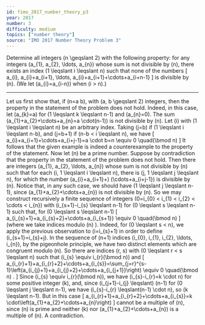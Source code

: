 ```yaml
---
id: fimo_2017_number_theory_p3
year: 2017
number: 3
difficulty: medium
topics: ["number theory"]
source: "IMO 2017 Number Theory Problem 3"
---
```


Determine all integers \(n \geqslant 2\) with the following property: for any integers \(a_{1}, a_{2}, \ldots, a_{n}\) whose sum is not divisible by \(n\), there exists an index \(1 \leqslant i \leqslant n\) such that none of the numbers
\[
a_{i}, a_{i}+a_{i+1}, \ldots, a_{i}+a_{i+1}+\cdots+a_{i+n-1}
\]
is divisible by \(n\). (We let \(a_{i}=a_{i-n}\) when \(i > n\).)


---
Let us first show that, if \(n=a b\), with \(a, b \geqslant 2\) integers, then the property in the statement of the problem does not hold. Indeed, in this case, let \(a_{k}=a\) for \(1 \leqslant k \leqslant n-1\) and \(a_{n}=0\). The sum \(a_{1}+a_{2}+\cdots+a_{n}=a \cdot(n-1)\) is not divisible by \(n\). Let \(i\) with \(1 \leqslant i \leqslant n\) be an arbitrary index. Taking \(j=b\) if \(1 \leqslant i \leqslant n-b\), and \(j=b+1\) if \(n-b < i \leqslant n\), we have
\[
a_{i}+a_{i+1}+\cdots+a_{i+j-1}=a \cdot b=n \equiv 0 \quad(\bmod n)
\]
It follows that the given example is indeed a counterexample to the property of the statement.
Now let \(n\) be a prime number. Suppose by contradiction that the property in the statement of the problem does not hold. Then there are integers \(a_{1}, a_{2}, \ldots, a_{n}\) whose sum is not divisible by \(n\) such that for each \(i, 1 \leqslant i \leqslant n\), there is \(j, 1 \leqslant j \leqslant n\), for which the number \(a_{i}+a_{i+1}+\) \(\cdots+a_{i+j-1}\) is divisible by \(n\). Notice that, in any such case, we should have \(1 \leqslant j \leqslant n-1\), since \(a_{1}+a_{2}+\cdots+a_{n}\) is not divisible by \(n\). So we may construct recursively a finite sequence of integers \(0=i_{0} < i_{1} < i_{2} < \cdots < i_{n}\) with \(i_{s+1}-i_{s} \leqslant n-1\) for \(0 \leqslant s \leqslant n-1\) such that, for \(0 \leqslant s \leqslant n-1\)
\[
a_{i_{s}+1}+a_{i_{s}+2}+\cdots+a_{i_{s+1}} \equiv 0 \quad(\bmod n)
\]
(where we take indices modulo \(n\) ). Indeed, for \(0 \leqslant s < n\), we apply the previous observation to \(i=i_{s}+1\) in order to define \(i_{s+1}=i_{s}+j\).
In the sequence of \(n+1\) indices \(i_{0}, i_{1}, i_{2}, \ldots, i_{n}\), by the pigeonhole principle, we have two distinct elements which are congruent modulo \(n\). So there are indices \(r, s\) with \(0 \leqslant r < s \leqslant n\) such that \(i_{s} \equiv i_{r}(\bmod n)\) and
\[
a_{i_{r}+1}+a_{i_{r}+2}+\cdots+a_{i_{s}}=\sum_{j=r}^{s-1}\left(a_{i_{j}+1}+a_{i_{j}+2}+\cdots+a_{i_{j+1}}\right) \equiv 0 \quad(\bmod n) .
\]
Since \(i_{s} \equiv i_{r}(\bmod n)\), we have \(i_{s}-i_{r}=k \cdot n\) for some positive integer \(k\), and, since \(i_{j+1}-i_{j} \leqslant\) \(n-1\) for \(0 \leqslant j \leqslant n-1\), we have \(i_{s}-i_{r} \leqslant(n-1) \cdot n\), so \(k \leqslant n-1\). But in this case
\[
a_{i_{r}+1}+a_{i_{r}+2}+\cdots+a_{i_{s}}=k \cdot\left(a_{1}+a_{2}+\cdots+a_{n}\right)
\]
cannot be a multiple of \(n\), since \(n\) is prime and neither \(k\) nor \(a_{1}+a_{2}+\cdots+a_{n}\) is a multiple of \(n\). A contradiction.
